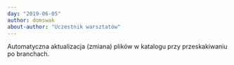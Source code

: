 ```yaml
---
day: "2019-06-05"
author: domswak
about-author: "Uczestnik warsztatów"
---
```


Automatyczna aktualizacja (zmiana) plików w katalogu przy przeskakiwaniu po branchach.
